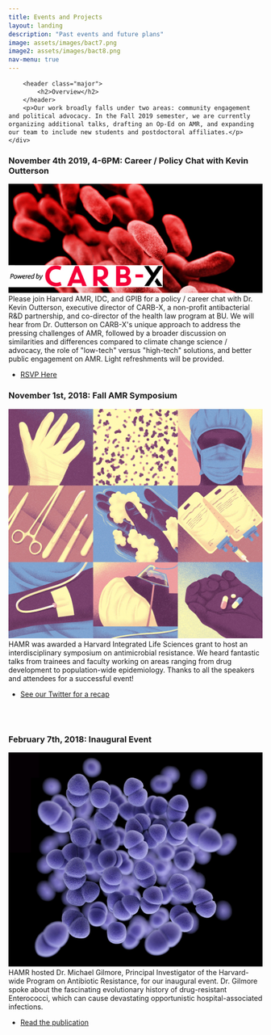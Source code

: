 ```yaml
---
title: Events and Projects
layout: landing
description: "Past events and future plans"
image: assets/images/bact7.png
image2: assets/images/bact8.png
nav-menu: true
---
```


<!-- Main -->
<div id="main">

<!-- One -->
<section id="one">
	<div class="inner">
	
		<header class="major">
			<h2>Overview</h2>
		</header>
		<p>Our work broadly falls under two areas: community engagement and political advocacy. In the Fall 2019 semester, we are currently organizing additional talks, drafting an Op-Ed on AMR, and expanding our team to include new students and postdoctoral affiliates.</p>
	</div>
</section>

<div class="inner">
	<h3>November 4th 2019, 4-6PM: Career / Policy Chat with Kevin Outterson</h3>
		<p>
			<span class="image right"><img src="assets/images/carbx.jpg" alt="" /></span>
			Please join Harvard AMR, IDC, and GPIB for a policy / career chat with Dr. Kevin Outterson, executive director of CARB-X, a non-profit antibacterial R&D partnership, and co-director of the health law program at BU. We will hear from Dr. Outterson on CARB-X's unique approach to address the pressing challenges of AMR, followed by a broader discussion on similarities and differences compared to climate change science / advocacy, the role of "low-tech" versus "high-tech" solutions, and better public engagement on AMR. Light refreshments will be provided.
		</p>
		<ul class="actions">
					<li><a href="https://forms.gle/qCQcU8vwpXEUUcgK6" target="_blank" class="button">RSVP Here</a></li>
		</ul>
		<p>
		</p>
</div>


<div class="inner">
	<h3>November 1st, 2018: Fall AMR Symposium</h3>
		<p>
			<span class="image left"><img src="assets/images/bact6.jpg" alt="" /></span>
			HAMR was awarded a Harvard Integrated Life Sciences grant to host an interdisciplinary symposium 
			on antimicrobial resistance. We heard fantastic talks from trainees and faculty working on areas 
			ranging from drug development to population-wide epidemiology. Thanks to all the speakers and attendees 
			for a successful event!
		</p>
		<ul class="actions">
					<li><a href="https://www.twitter.com/harvardAMR" target="_blank" class="button">See our Twitter for a recap</a></li>
		</ul>
		<p>
		  <br>
		  <br>
		</p>
</div>


<div class="inner">
	<h3>February 7th, 2018: Inaugural Event</h3>
		<p>
			<span class="image right"><img src="assets/images/vanco.jpg" alt="" /></span>
			HAMR hosted Dr. Michael Gilmore, Principal Investigator of the Harvard-wide Program 
			on Antibiotic Resistance, for our inaugural event. Dr. Gilmore spoke about the fascinating 
			evolutionary history of drug-resistant Enterococci, which can cause devastating opportunistic 
			hospital-associated infections.
		</p>
			<ul class="actions">
				<li><a href="https://www.ncbi.nlm.nih.gov/pubmed/28502769" target="_blank" class="button">Read the publication</a></li>
			</ul>
		<p>
		  <br>
		  <br>
		</p>
</div>

</div>
